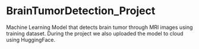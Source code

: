 # BrainTumorDetection_Project
Machine Learning Model that detects brain tumor through MRI images using training dataset.
During the project we also uploaded the model to cloud using HuggingFace.
